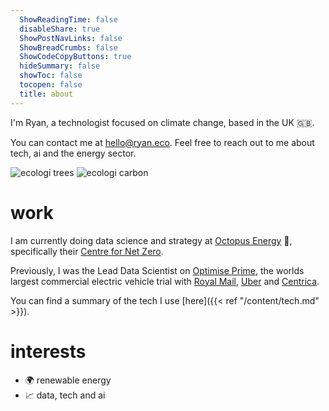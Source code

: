 ```yaml
---
  ShowReadingTime: false
  disableShare: true
  ShowPostNavLinks: false
  ShowBreadCrumbs: false
  ShowCodeCopyButtons: true
  hideSummary: false
  showToc: false
  tocopen: false
  title: about
---
```

I'm Ryan, a technologist focused on climate change, based in the UK 🇬🇧.

You can contact me at [hello@ryan.eco](mailto:hello@ryan.eco). Feel free to reach out to me about tech, ai and the energy sector.

![ecologi trees](https://img.shields.io/ecologi/trees/ryanjenkinson?style=for-the-badge) ![ecologi carbon](https://img.shields.io/ecologi/carbon/ryanjenkinson?style=for-the-badge)

# work
I am currently doing data science and strategy at [Octopus Energy](https://octopus.energy) 🐙, specifically their [Centre for Net Zero](https://centrefornetzero.org).

Previously, I was the Lead Data Scientist on [Optimise Prime](https://www.optimise-prime.com), the worlds largest commercial electric vehicle trial with [Royal Mail](https://www.royalmail.com), [Uber](https://www.uber.com) and [Centrica](https://www.centrica.com).

You can find a summary of the tech I use [here]({{< ref "/content/tech.md" >}}).

# interests
* 🌍 renewable energy
* 📈 data, tech and ai
